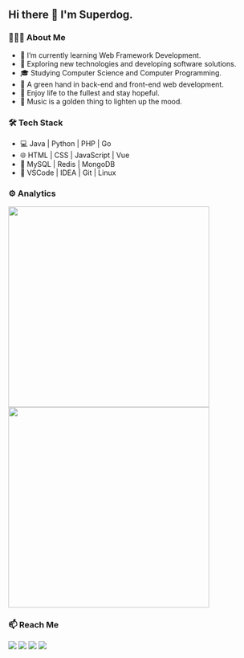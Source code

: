 ## Hi there 👋 I'm Superdog.

### 👨🏻‍💻 About Me

- 🔭 I’m currently learning Web Framework Development.
- 🤔 Exploring new technologies and developing software solutions.
- 🎓 Studying Computer Science and Computer Programming.
- 💼 A green hand in back-end and front-end web development.
- 🌱 Enjoy life to the fullest and stay hopeful.
- 🎵 Music is a golden thing to lighten up the mood. 

### 🛠 Tech Stack
- 💻 Java | Python | PHP | Go
- 🌐 HTML | CSS | JavaScript | Vue
- 💾 MySQL | Redis | MongoDB
- 🔧 VSCode | IDEA | Git | Linux

### ⚙ Analytics
<div>
<a href="https://github.com/asuperdog">
<img align="left" width="400" src="https://github-readme-stats.vercel.app/api?username=asuperdog">
<img width="400" src="https://github-readme-stats.vercel.app/api/top-langs/?username=asuperdog&layout=compact"></a>
</div>

### 📫 Reach Me
<div>
<a href="https://superdog.tech"><img src="https://img.shields.io/badge/Website-superdog.tech-blue?style=flat-square&logo=firefox"></a>
<a href="https://superdog.tech/src/img/qrcode.jpg"><img src="https://img.shields.io/badge/WeChat-iSuperdog-blue?style=flat-square&logo=wechat"></a>
<a href="https://t.me/iSuperdog"><img src="https://img.shields.io/badge/Telegram-iSuperdog-blue?style=flat-square&logo=telegram"></a>
<a href="mailto:bombiu@126.com"><img src="https://img.shields.io/badge/Email-bombiu@126.com-blue?style=flat-square&logo=gmail"></a>
</div>
